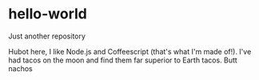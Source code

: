 # hello-world
Just another repository


 Hubot here, I like Node.js and Coffeescript (that's what I'm made of!).
 I've had tacos on the moon and find them far superior to Earth tacos. 
 Butt nachos
